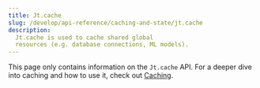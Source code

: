 ```yaml
---
title: Jt.cache
slug: /develop/api-reference/caching-and-state/jt.cache
description:
  Jt.cache is used to cache shared global
  resources (e.g. database connections, ML models).
---
```


<Tip>

This page only contains information on the `Jt.cache` API. For a deeper dive into caching and how to use it, check out [Caching](/develop/concepts/architecture/caching).

</Tip>

<Autofunction function="Jt.cache" />
